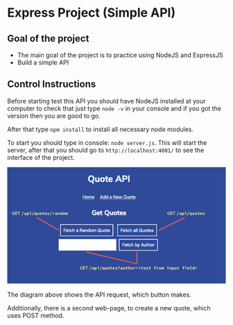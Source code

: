 # Express Project (Simple API)

## Goal of the project

- The main goal of the project is to practice using NodeJS and ExpressJS
- Build a simple API

## Control Instructions

Before starting test this API you should have NodeJS installed at your computer to check that just type `node -v` in your console and if you got the version then you are good to go.

After that type `npm install` to install all necessary node modules.

To start you should type in console: `node server.js`.
This will start the server, after that you should go to `http://localhost:4001/` to see the interface of the project.

![The Front-End of the project](/public/quote-frontend-diagram.png)

The diagram above shows the API request, which button makes.

Additionally, there is a second web-page, to create a new quote, which uses POST method.
